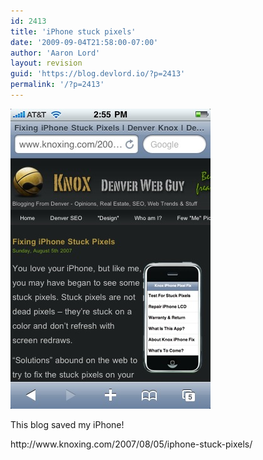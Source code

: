 ```yaml
---
id: 2413
title: 'iPhone stuck pixels'
date: '2009-09-04T21:58:00-07:00'
author: 'Aaron Lord'
layout: revision
guid: 'https://blog.devlord.io/?p=2413'
permalink: '/?p=2413'
---
```


<p class="mobile-photo"><a href="/assets/img/2011/10/photo-710869.jpg"><img src="/assets/img/2011/10/photo-710869.jpg?w=200" border="0" alt="" /></a></p>This blog saved my iPhone!<p><span class="removed_link" title="http://www.knoxing.com/2007/08/05/iphone-stuck-pixels/">http://www.knoxing.com/2007/08/05/iphone-stuck-pixels/</span><div class="blogger-post-footer"></div>